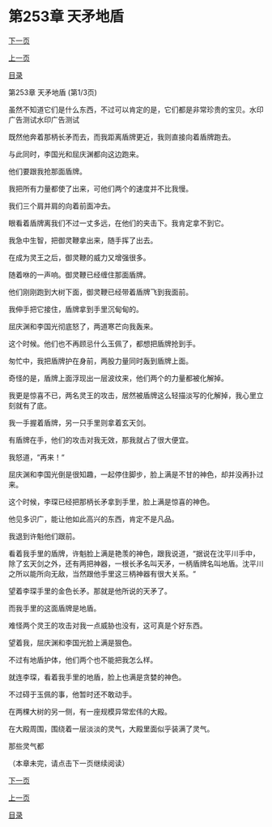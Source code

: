 <h1>第253章    天矛地盾</h1>
            <div><p><a href="./0757_%E7%AC%AC253%E7%AB%A0_%E5%A4%A9%E7%9F%9B%E5%9C%B0%E7%9B%BE.md">下一页</a></p><p><a href="./0755_%E7%AC%AC252%E7%AB%A0_%E7%81%B5%E6%9E%9C.md">上一页</a></p><p><a href="../">目录</a></p></div>
            <div><p>第253章    天矛地盾 (第1/3页)</p><p>虽然不知道它们是什么东西，不过可以肯定的是，它们都是非常珍贵的宝贝。水印广告测试水印广告测试</p><p>既然他奔着那柄长矛而去，而我距离盾牌更近，我则直接向着盾牌跑去。</p><p>与此同时，李国光和屈庆渊都向这边跑来。</p><p>他们要跟我抢那面盾牌。</p><p>我把所有力量都使了出来，可他们两个的速度并不比我慢。</p><p>我们三个肩并肩的向着前面冲去。</p><p>眼看着盾牌离我们不过一丈多远，在他们的夹击下。我肯定拿不到它。</p><p>我急中生智，把御灵鞭拿出来，随手挥了出去。</p><p>在成为灵王之后，御灵鞭的威力又增强很多。</p><p>随着咻的一声响。御灵鞭已经缠住那面盾牌。</p><p>他们刚刚跑到大树下面，御灵鞭已经带着盾牌飞到我面前。</p><p>我伸手把它接住，盾牌拿到手里沉甸甸的。</p><p>屈庆渊和李国光彻底怒了，两道寒芒向我轰来。</p><p>这个时候。他们也不再顾忌什么玉佩了，都想把盾牌抢到手。</p><p>匆忙中，我把盾牌护在身前，两股力量同时轰到盾牌上面。</p><p>奇怪的是，盾牌上面浮现出一层波纹来，他们两个的力量都被化解掉。</p><p>我更是惊喜不已，两名灵王的攻击，居然被盾牌这么轻描淡写的化解掉，我心里立刻就有了底。</p><p>我一手握着盾牌，另一只手里则拿着玄天剑。</p><p>有盾牌在手，他们的攻击对我无效，那我就占了很大便宜。</p><p>我怒道，“再来！“</p><p>屈庆渊和李国光倒是很知趣，一起停住脚步，脸上满是不甘的神色，却并没再扑过来。</p><p>这个时候，李琛已经把那柄长矛拿到手里，脸上满是惊喜的神色。</p><p>他见多识广，能让他如此高兴的东西，肯定不是凡品。</p><p>我退到许魁他们跟前。</p><p>看着我手里的盾牌，许魁脸上满是艳羡的神色，跟我说道，“据说在沈平川手中，除了玄天剑之外，还有两把神器，一根长矛名叫天矛，一柄盾牌名叫地盾。沈平川之所以能所向无敌，当然跟他手里这三柄神器有很大关系。“</p><p>望着李琛手里的金色长矛。那就是他所说的天矛了。</p><p>而我手里的这面盾牌是地盾。</p><p>难怪两个灵王的攻击对我一点威胁也没有，这可真是个好东西。</p><p>望着我，屈庆渊和李国光脸上满是狠色。</p><p>不过有地盾护体，他们两个也不能把我怎么样。</p><p>就连李琛，看着我手里的地盾，脸上也满是贪婪的神色。</p><p>不过碍于玉佩的事，他暂时还不敢动手。</p><p>在两棵大树的另一侧，有一座规模异常宏伟的大殿。</p><p>在大殿周围，围绕着一层淡淡的灵气，大殿里面似乎装满了灵气。</p><p>那些灵气都</p><p>（本章未完，请点击下一页继续阅读）</p></div>
            <div><p><a href="./0757_%E7%AC%AC253%E7%AB%A0_%E5%A4%A9%E7%9F%9B%E5%9C%B0%E7%9B%BE.md">下一页</a></p><p><a href="./0755_%E7%AC%AC252%E7%AB%A0_%E7%81%B5%E6%9E%9C.md">上一页</a></p><p><a href="../">目录</a></p></div>